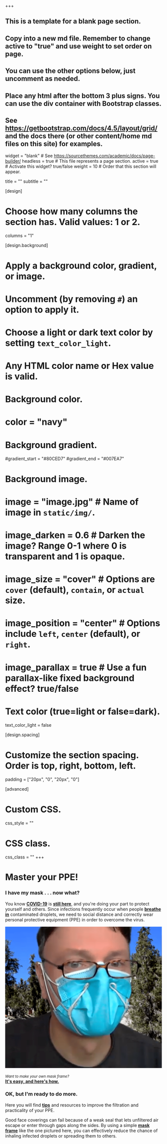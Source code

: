 +++

## This is a template for a blank page section.
## Copy into a new md file. Remember to change active to "true" and use weight to set order on page.
## You can use the other options below, just uncomment as needed.
## Place any html after the bottom 3 plus signs. You can use the div container with Bootstrap classes.
## See https://getbootstrap.com/docs/4.5/layout/grid/ and the docs there (or other content/home md files on this site) for examples.

widget = "blank"  # See https://sourcethemes.com/academic/docs/page-builder/
headless = true  # This file represents a page section.
active = true  # Activate this widget? true/false
weight = 10  # Order that this section will appear.

title = ""
subtitle = ""

[design]
  # Choose how many columns the section has. Valid values: 1 or 2.
  columns = "1"

[design.background]
  # Apply a background color, gradient, or image.
  #   Uncomment (by removing `#`) an option to apply it.
  #   Choose a light or dark text color by setting `text_color_light`.
  #   Any HTML color name or Hex value is valid.

  # Background color.
  # color = "navy"
  
  # Background gradient.
  #gradient_start = "#80CED7"
  #gradient_end = "#007EA7"
  
  # Background image.
  # image = "image.jpg"  # Name of image in `static/img/`.
  # image_darken = 0.6  # Darken the image? Range 0-1 where 0 is transparent and 1 is opaque.
  # image_size = "cover"  #  Options are `cover` (default), `contain`, or `actual` size.
  # image_position = "center"  # Options include `left`, `center` (default), or `right`.
  # image_parallax = true  # Use a fun parallax-like fixed background effect? true/false
  
  # Text color (true=light or false=dark).
  text_color_light = false

[design.spacing]
  # Customize the section spacing. Order is top, right, bottom, left.
  padding = ["20px", "0", "20px", "0"]

[advanced]
 # Custom CSS. 
 css_style = ""
 
 # CSS class.
 css_class = ""
+++

<div class="container-fluid">
  <div class="row featurette">
    <div class="col-xs-12 col-sm-12 col-md-12 col-lg-12 col-xl-12 section-heading">
      <h1><b>Master your PPE!</b></h1>
    </div>
  </div> 
  <div class="row align-items-center" style="justify-content-around">
    <i class="fab fa-instagram fa-2x"></i><i class="fab fa-linkedin-in fa-2x"></i>
  </div>
  <div class="row align-items-center my-4">
    <div class="col-xs-12 col-sm-12 col-md-6 col-lg-4 col-xl-4">
      <h3>I have my mask . . . now what?</h3>
      <p class="text-left">You know <b><a href="https://www.cdc.gov/coronavirus/2019-ncov/index.html" target="_blank">COVID-19</a></b> is <b><a href="https://covid19.who.int/" target="_blank">still here</a></b>, and you're doing your part to protect yourself and others. Since infections frequently occur when people <b><a href="https://www.nytimes.com/2020/08/11/health/coronavirus-aerosols-indoors.html" target="_blank">breathe in</a></b> contaminated droplets, we need to social distance and correctly wear personal protective equipment (PPE) in order to overcome the virus.</p>
    </div>
    <div class="col-xs-12 col-sm-12 col-md-6 col-lg-3 col-xl-3">
      <img class="img-fluid" src="https://github.com/dickansj/MasterYourPPE/blob/master/assets/images/home/MaskFrameStef24-crunch.png?raw=true" alt="A face mask and mask frame are simple, effective PPE">
      <p class="text-center"><small><em>Want to make your own mask frame?</em></small><br><b><a href="https://www.youtube.com/watch?v=kpPfyq7r8vA" target="_blank">It's easy, and here's how.</a></b></p>
    </div>
    <div class="col-xs-12 col-sm-12 col-md-12 col-lg-5 col-xl-5">
      <h3>OK, but I'm ready to do more.</h3>
      <p class="text-left">Here you will find <b><a href="https://www.masteryourppe.com/tips/" target="_blank">tips</a></b> and resources to improve the filtration and practicality of your PPE.</p>
      <p class="text-left">Good face coverings can fail because of a weak seal that lets unfiltered air escape or enter through gaps along the sides. By using a simple <b><a href="https://www.youtube.com/watch?v=kpPfyq7r8vA" target="_blank">mask frame</a></b> like the one pictured here, you can effectively reduce the chance of inhaling infected droplets or spreading them to others.</p>
    </div>
  </div> 

</div>
